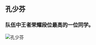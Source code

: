 ## 孔少芬
### 队伍中王者荣耀段位最高的一位同学。
![孔少芬](http://mmbiz.qpic.cn/mmbiz_jpg/o4VNBgDFNzHqc92tqoULeaCGY3UIMaaEryQGUDhzMxQLsgYkPVtGibEv7rQV41wXkoCCxsKjEtmrnCMnicNCiaGgw/640?wx_fmt=jpeg&tp=webp&wxfrom=5&wx_lazy=1 "有意思")
